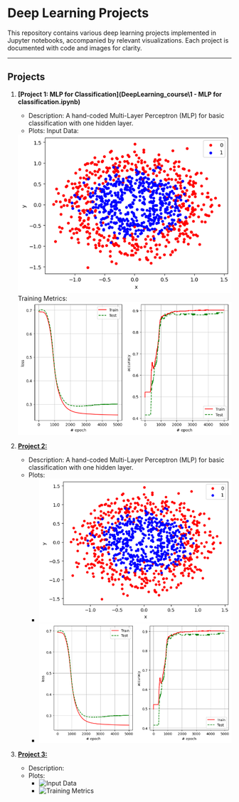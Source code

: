 # Deep Learning Projects

This repository contains various deep learning projects implemented in Jupyter notebooks, accompanied by relevant visualizations. Each project is documented with code and images for clarity.

---

## Projects

1. **[Project 1: MLP for Classification](DeepLearning_course\1 - MLP for classification.ipynb)**
   - Description: A hand-coded Multi-Layer Perceptron (MLP) for basic classification with one hidden layer.
   - Plots:
    Input Data:  
    <img src="plots/1-input_data.png" alt="Input Data" width="500" />
    Training Metrics:  
    <img src="plots/1-loss_accuracy.png" alt="Training Metrics" width="500" />

2. **[Project 2: ](project2.ipynb)**
   - Description: A hand-coded Multi-Layer Perceptron (MLP) for basic classification with one hidden layer.
   - Plots:
     - ![Input Data](plots/1-input_data.png)
     - ![Training Metrics](plots/1-loss_accuracy.png)

3. **[Project 3: ]()**
   - Description:
   - Plots:
     - ![Input Data]()
     - ![Training Metrics]()
     